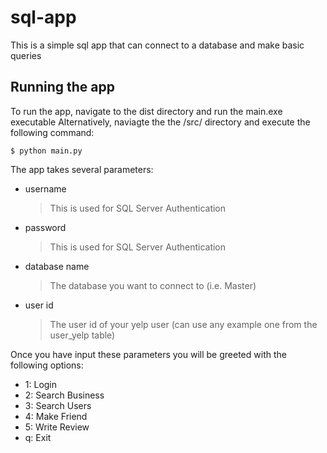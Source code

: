 # sql-app

This is a simple sql app that can connect to a database and make basic queries

## Running the app

To run the app, navigate to the dist directory and run the main.exe executable
Alternatively, naviagte the the /src/ directory and execute the following command:

```
$ python main.py
```

The app takes several parameters:

- username
  > This is used for SQL Server Authentication
- password
  > This is used for SQL Server Authentication
- database name
  > The database you want to connect to (i.e. Master)
- user id
  > The user id of your yelp user (can use any example one from the user_yelp table)

Once you have input these parameters you will be greeted with the following options:

- 1: Login
- 2: Search Business
- 3: Search Users
- 4: Make Friend
- 5: Write Review
- q: Exit
